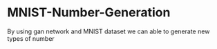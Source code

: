 # MNIST-Number-Generation
By using gan network and MNIST dataset we can able to generate new types of number

